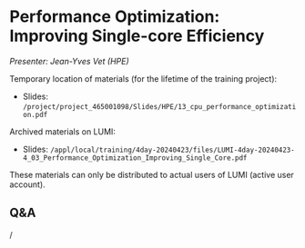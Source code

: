 # Performance Optimization: Improving Single-core Efficiency

*Presenter: Jean-Yves Vet (HPE)*

<!--
Course materials will be provided during and after the course.
-->

Temporary location of materials (for the lifetime of the training project):

-   Slides: `/project/project_465001098/Slides/HPE/13_cpu_performance_optimization.pdf`

Archived materials on LUMI:

-   Slides: `/appl/local/training/4day-20240423/files/LUMI-4day-20240423-4_03_Performance_Optimization_Improving_Single_Core.pdf`

<!--
-   Recording: `/appl/local/training/4day-20240423/recordings/4_03_Performance_Optimization_Improving_Single_Core.mp4`
-->

These materials can only be distributed to actual users of LUMI (active user account).

## Q&A

/
